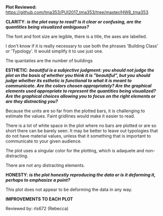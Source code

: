 **Plot Reviewed:** https://github.com/tma353/PUI2017_tma353/tree/master/HW8_tma353


**CLARITY**: *****is the plot easy to read? is it clear or confusing, are the quantities being visualized ambiguous?*****


The font and font size are legible, there is a title, the axes are labelled. 

I don't know if it is really necessary to use both the phrases 'Building Class' or 'Typology'. It would simplify it to use just one. 

The quantaties are the number of buildings

**ESTHETIC**: *****beautiful is a subjective judgment: you should not judge the plot on the basis of whether you think it is 
"beautiful", but you should judge whether its esthetic is functional to what it is meant to communicate. Are the colors 
chosen appropriately? Are the graphical elements used appropriate to represent the quantities being visualized? 
Are the graphical choices allowing you to focus on the right elements or are they distracting you?*****

Because the units are so far from the plotted bars, it is challenging to estimate the values. Faint gridlines would make it easier to read.

There is a lot of white space in the plot where no bars are plotted or are so short there can be barely seen. It may be better to leave
out typologies that do not have material values, unless that it something that is important to communicate to your given audience. 

The plot uses a singular color for the plotting, which is adaquete and non-distracting. 

There are not any distracting elements. 

**HONESTY**: *****is the plot honestly reproducing the data or is it deforming it, perhaps to emphasize a point?*****

This plot does not appear to be deforming the data in any way. 



**IMPROVEMENTS TO EACH PLOT**





Reviewed by: rls672 (Rebecca) 
